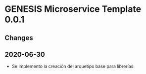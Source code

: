 # GENESIS Microservice Template 0.0.1

## Changes
## 2020-06-30

* Se implemento la creación del arquetipo base para librerías.

